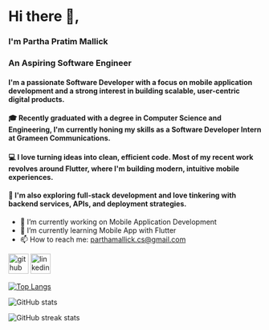 # Hi there 👋,
### I'm Partha Pratim Mallick
### An Aspiring Software Engineer

#### I'm a passionate Software Developer with a focus on mobile application development and a strong interest in building scalable, user-centric digital products.
#### 🎓 Recently graduated with a degree in Computer Science and Engineering, I'm currently honing my skills as a Software Developer Intern at Grameen Communications.

#### 💻 I love turning ideas into clean, efficient code. Most of my recent work revolves around Flutter, where I'm building modern, intuitive mobile experiences.
#### 🚀 I'm also exploring full-stack development and love tinkering with backend services, APIs, and deployment strategies.

- 🔭 I’m currently working on Mobile Application Development 
- 🌱 I’m currently learning Mobile App with Flutter 
- 📫 How to reach me: parthamallick.cs@gmail.com 


[<img src='https://cdn.jsdelivr.net/npm/simple-icons@3.0.1/icons/github.svg' alt='github' height='40'>](https://github.com/parthamallick49)  [<img src='https://cdn.jsdelivr.net/npm/simple-icons@3.0.1/icons/linkedin.svg' alt='linkedin' height='40'>](https://www.linkedin.com/in/parthamalllick/)  

[![Top Langs](https://github-readme-stats.vercel.app/api/top-langs/?username=parthamallick49)](https://github.com/anuraghazra/github-readme-stats)

![GitHub stats](https://github-readme-stats.vercel.app/api?username=parthamallick49&show_icons=true&count_private=true)  

![GitHub streak stats](https://streak-stats.demolab.com/?user=parthamallick49)  

